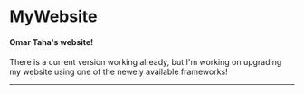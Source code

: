 # MyWebsite
#### Omar Taha's website!
There is a current version working already, but I'm working on upgrading my website using one of the newely available frameworks!
- - -
